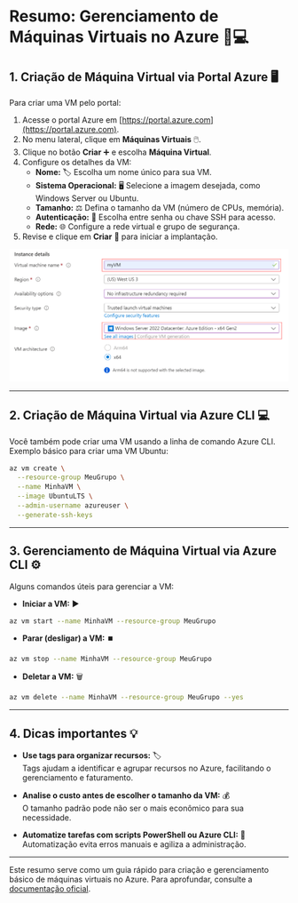 
# Resumo: Gerenciamento de Máquinas Virtuais no Azure 🚀💻

## 1. Criação de Máquina Virtual via Portal Azure 🖥️

Para criar uma VM pelo portal:

1. Acesse o portal Azure em [https://portal.azure.com](https://portal.azure.com).
2. No menu lateral, clique em **Máquinas Virtuais** 🖱️.
3. Clique no botão **Criar** ➕ e escolha **Máquina Virtual**.
4. Configure os detalhes da VM:
   - **Nome:** 🏷️ Escolha um nome único para sua VM.
   - **Sistema Operacional:** 🖥️ Selecione a imagem desejada, como Windows Server ou Ubuntu.
   - **Tamanho:** ⚖️ Defina o tamanho da VM (número de CPUs, memória).
   - **Autenticação:** 🔐 Escolha entre senha ou chave SSH para acesso.
   - **Rede:** 🌐 Configure a rede virtual e grupo de segurança.
5. Revise e clique em **Criar** 🚀 para iniciar a implantação.

![Portal Azure](../imagens/VM.png)

---

## 2. Criação de Máquina Virtual via Azure CLI 💻

Você também pode criar uma VM usando a linha de comando Azure CLI. Exemplo básico para criar uma VM Ubuntu:

```bash
az vm create \
  --resource-group MeuGrupo \
  --name MinhaVM \
  --image UbuntuLTS \
  --admin-username azureuser \
  --generate-ssh-keys
```

---

## 3. Gerenciamento de Máquina Virtual via Azure CLI ⚙️

Alguns comandos úteis para gerenciar a VM:

- **Iniciar a VM:** ▶️

```bash
az vm start --name MinhaVM --resource-group MeuGrupo
```

- **Parar (desligar) a VM:** ⏹️

```bash
az vm stop --name MinhaVM --resource-group MeuGrupo
```

- **Deletar a VM:** 🗑️

```bash
az vm delete --name MinhaVM --resource-group MeuGrupo --yes
```

---

## 4. Dicas importantes 💡

- **Use tags para organizar recursos:** 🏷️  
  Tags ajudam a identificar e agrupar recursos no Azure, facilitando o gerenciamento e faturamento.

- **Analise o custo antes de escolher o tamanho da VM:** 💰  
  O tamanho padrão pode não ser o mais econômico para sua necessidade.

- **Automatize tarefas com scripts PowerShell ou Azure CLI:** 🤖  
  Automatização evita erros manuais e agiliza a administração.

---

Este resumo serve como um guia rápido para criação e gerenciamento básico de máquinas virtuais no Azure. Para aprofundar, consulte a [documentação oficial](https://learn.microsoft.com/pt-br/azure/virtual-machines/).
